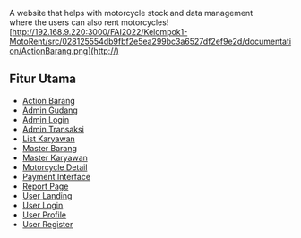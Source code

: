 A website that helps with motorcycle stock and data management <br>
where the users can also rent motorcycles![http://192.168.9.220:3000/FAI2022/Kelompok1-MotoRent/src/028125554db9fbf2e5ea299bc3a6527df2ef9e2d/documentation/ActionBarang.png](http://)
## Fitur Utama
- <a href="http://192.168.9.220:3000/FAI2022/Kelompok1-MotoRent/src/e52d08876ed52778a32eb071279e59379800c5a3/documentation/ActionBarang.png">Action Barang</a>
- <a href="http://192.168.9.220:3000/FAI2022/Kelompok1-MotoRent/src/800a56d1ea732d76ef6381602a27758e6fbd5c1f/documentation/AdminGudang.png">Admin Gudang</a>
- <a href="http://192.168.9.220:3000/FAI2022/Kelompok1-MotoRent/src/800a56d1ea732d76ef6381602a27758e6fbd5c1f/documentation/AdminLogin.png">Admin Login</a>
- <a href="http://192.168.9.220:3000/FAI2022/Kelompok1-MotoRent/src/800a56d1ea732d76ef6381602a27758e6fbd5c1f/documentation/AdminTransaksi.png">Admin Transaksi</a>
- <a href="http://192.168.9.220:3000/FAI2022/Kelompok1-MotoRent/src/800a56d1ea732d76ef6381602a27758e6fbd5c1f/documentation/ListKaryawan.png">List Karyawan</a>
- <a href="http://192.168.9.220:3000/FAI2022/Kelompok1-MotoRent/src/800a56d1ea732d76ef6381602a27758e6fbd5c1f/documentation/MasterBarang.png">Master Barang</a>
- <a href="http://192.168.9.220:3000/FAI2022/Kelompok1-MotoRent/src/800a56d1ea732d76ef6381602a27758e6fbd5c1f/documentation/MasterKaryawan.png">Master Karyawan</a>
- <a href="http://192.168.9.220:3000/FAI2022/Kelompok1-MotoRent/src/800a56d1ea732d76ef6381602a27758e6fbd5c1f/documentation/MotorcycleDetail.png">Motorcycle Detail</a>
- <a href="http://192.168.9.220:3000/FAI2022/Kelompok1-MotoRent/src/800a56d1ea732d76ef6381602a27758e6fbd5c1f/documentation/PaymentInterface.png">Payment Interface</a>
- <a href="http://192.168.9.220:3000/FAI2022/Kelompok1-MotoRent/src/800a56d1ea732d76ef6381602a27758e6fbd5c1f/documentation/ReportPage.png">Report Page</a>
- <a href="http://192.168.9.220:3000/FAI2022/Kelompok1-MotoRent/src/800a56d1ea732d76ef6381602a27758e6fbd5c1f/documentation/UserLanding.png">User Landing</a>
- <a href="http://192.168.9.220:3000/FAI2022/Kelompok1-MotoRent/src/800a56d1ea732d76ef6381602a27758e6fbd5c1f/documentation/UserLogin.png">User Login</a>
- <a href="http://192.168.9.220:3000/FAI2022/Kelompok1-MotoRent/src/800a56d1ea732d76ef6381602a27758e6fbd5c1f/documentation/UserProfile.png">User Profile</a>
- <a href="http://192.168.9.220:3000/FAI2022/Kelompok1-MotoRent/src/800a56d1ea732d76ef6381602a27758e6fbd5c1f/documentation/UserRegister.png">User Register</a>